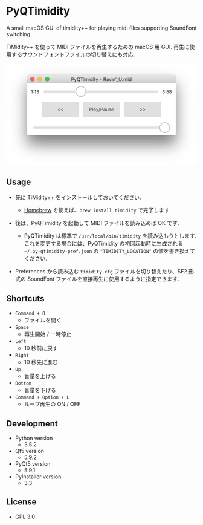 PyQTimidity
===========

A small macOS GUI of timidity++ for playing midi files supporting SoundFont switching.

TiMidity++ を使って MIDI ファイルを再生するための macOS 用 GUI. 再生に使用するサウンドフォントファイルの切り替えにも対応.

![Screen](./images/screen.png)

Usage
-----

*  先に TiMidity++ をインストールしておいてください.
    -  [Homebrew](https://brew.sh/index_ja.html) を使えば、`brew install timidity` で完了します.
    
*  後は、PyQTimidity を起動して MIDI ファイルを読み込めば OK です.
    -  PyQTimidity は標準で `/usr/local/bin/timidity` を読み込もうとします. これを変更する場合には、PyQTimidity の初回起動時に生成される `~/.py-qtimidity-pref.json` の `"TIMIDITY_LOCATION"` の値を書き換えてください.
    
*  Preferences から読み込む `timidity.cfg` ファイルを切り替えたり、SF2 形式の SoundFont ファイルを直接再生に使用するように指定できます.
    
Shortcuts
---------

*  `Command + O`
    -  ファイルを開く
*  `Space`
    -  再生開始 / 一時停止
*  `Left`
    -  10 秒前に戻す
*  `Right`
    -  10 秒先に進む
*  `Up`
    -  音量を上げる
*  `Bottom`
    -  音量を下げる
*  `Command + Option + L`
    -  ループ再生の ON / OFF

Development
-----------

*  Python version
    -  3.5.2
*  Qt5 version
    -  5.9.2
*  PyQt5 version
    -  5.9.1
*  PyInstaller version
    -  3.3

License
-------

*  GPL 3.0
